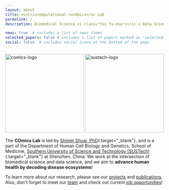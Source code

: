 ```yaml
---
layout: about
title: <u>C</u>omputational <u>Omics</u> Lab
permalink: /
description: Biomedical Science <i class="fas fa-dna"></i> x Data Science <i class="fas fa-laptop-code"></i>

news: true  # includes a list of news items
selected_papers: false # includes a list of papers marked as "selected={true}"
social: false  # includes social icons at the bottom of the page
---
```


<img src="/assets/img/comics-logo-01.svg" alt="comics-logo" width="250"/>
<img src="/assets/img/LOGO-01.svg" alt="sustech-logo" width="250"/>

The **COmics Lab** is led by [Shimin Shuai, PhD](https://www.sustech.edu.cn/en/facultys/shiminshuai.html){:target="\_blank"}, and is a part of the Department of Human Cell Biology and Genetics, School of Medicine, [Southern University of Science and Technology (SUSTech)](https://www.sustech.edu.cn/en/){:target="\_blank"} at Shenzhen, China. We work at the intersection of biomedical science and data science, and we aim to **advance human health by decoding disease ecosystems**!

To learn more about our research, please see our [projects](/projects/) and [publications](/publications/). Also, don't forget to meet our [team](/team/) and check out current [job opportunities](/jobs/)!


<!-- <img src="/assets/img/sustech-med-logo.png" alt="sustech-med-logo" width="200"/> -->